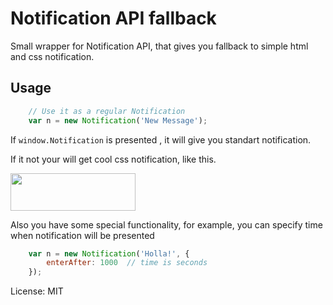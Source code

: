 # Notification API fallback

Small wrapper for Notification API, that gives you fallback to simple html and css notification.

## Usage

```javascript
	// Use it as a regular Notification
	var n = new Notification('New Message');
```

If ```window.Notification``` is presented , it will give you standart notification.

If it not your will get cool css notification, like this.

<img src='http://i60.tinypic.com/2vju7tz.png' width='200' height='60'>

Also you have some special functionality, for example, you can specify time when notification will be presented

```javascript
	var n = new Notification('Holla!', {
		enterAfter: 1000  // time is seconds
	});
```

License: MIT

